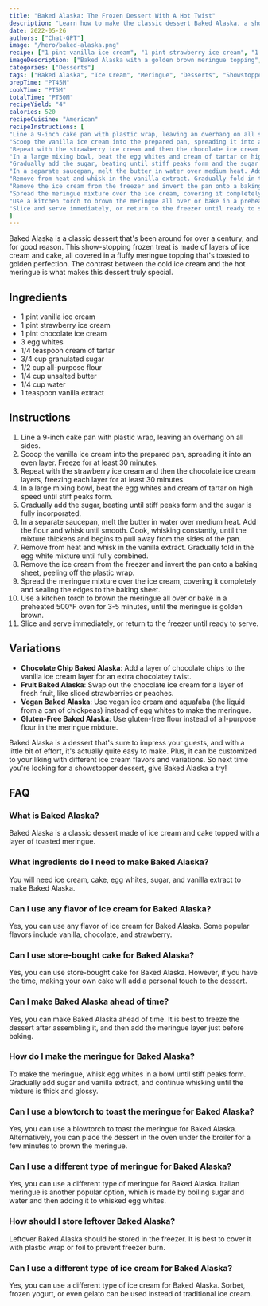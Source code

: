 ```yaml
---
title: "Baked Alaska: The Frozen Dessert With A Hot Twist"
description: "Learn how to make the classic dessert Baked Alaska, a show-stopping frozen treat with a hot twist that's sure to impress your guests."
date: 2022-05-26
authors: ["Chat-GPT"]
image: "/hero/baked-alaska.png"
recipe: ["1 pint vanilla ice cream", "1 pint strawberry ice cream", "1 pint chocolate ice cream", "3 egg whites", "1/4 teaspoon cream of tartar", "3/4 cup granulated sugar", "1/2 cup all-purpose flour", "1/4 cup unsalted butter", "1/4 cup water", "1 teaspoon vanilla extract"]
imageDescription: ["Baked Alaska with a golden brown meringue topping", "Vanilla, strawberry, and chocolate ice cream layers", "A slice of Baked Alaska on a plate", "A spoonful of Baked Alaska melting in a bowl"]
categories: ["Desserts"]
tags: ["Baked Alaska", "Ice Cream", "Meringue", "Desserts", "Showstopper"]
prepTime: "PT45M"
cookTime: "PT5M"
totalTime: "PT50M"
recipeYield: "4"
calories: 520
recipeCuisine: "American"
recipeInstructions: [
"Line a 9-inch cake pan with plastic wrap, leaving an overhang on all sides.",
"Scoop the vanilla ice cream into the prepared pan, spreading it into an even layer. Freeze for at least 30 minutes.",
"Repeat with the strawberry ice cream and then the chocolate ice cream layers, freezing each layer for at least 30 minutes.",
"In a large mixing bowl, beat the egg whites and cream of tartar on high speed until stiff peaks form.",
"Gradually add the sugar, beating until stiff peaks form and the sugar is fully incorporated.",
"In a separate saucepan, melt the butter in water over medium heat. Add the flour and whisk until smooth. Cook, whisking constantly, until the mixture thickens and begins to pull away from the sides of the pan.",
"Remove from heat and whisk in the vanilla extract. Gradually fold in the egg white mixture until fully combined.",
"Remove the ice cream from the freezer and invert the pan onto a baking sheet, peeling off the plastic wrap.",
"Spread the meringue mixture over the ice cream, covering it completely and sealing the edges to the baking sheet.",
"Use a kitchen torch to brown the meringue all over or bake in a preheated 500°F oven for 3-5 minutes, until the meringue is golden brown.",
"Slice and serve immediately, or return to the freezer until ready to serve."
]
---
```


Baked Alaska is a classic dessert that's been around for over a century, and for good reason. This show-stopping frozen treat is made of layers of ice cream and cake, all covered in a fluffy meringue topping that's toasted to golden perfection. The contrast between the cold ice cream and the hot meringue is what makes this dessert truly special.

## Ingredients

- 1 pint vanilla ice cream
- 1 pint strawberry ice cream
- 1 pint chocolate ice cream
- 3 egg whites
- 1/4 teaspoon cream of tartar
- 3/4 cup granulated sugar
- 1/2 cup all-purpose flour
- 1/4 cup unsalted butter
- 1/4 cup water
- 1 teaspoon vanilla extract

## Instructions

1. Line a 9-inch cake pan with plastic wrap, leaving an overhang on all sides.
2. Scoop the vanilla ice cream into the prepared pan, spreading it into an even layer. Freeze for at least 30 minutes.
3. Repeat with the strawberry ice cream and then the chocolate ice cream layers, freezing each layer for at least 30 minutes.
4. In a large mixing bowl, beat the egg whites and cream of tartar on high speed until stiff peaks form.
5. Gradually add the sugar, beating until stiff peaks form and the sugar is fully incorporated.
6. In a separate saucepan, melt the butter in water over medium heat. Add the flour and whisk until smooth. Cook, whisking constantly, until the mixture thickens and begins to pull away from the sides of the pan.
7. Remove from heat and whisk in the vanilla extract. Gradually fold in the egg white mixture until fully combined.
8. Remove the ice cream from the freezer and invert the pan onto a baking sheet, peeling off the plastic wrap.
9. Spread the meringue mixture over the ice cream, covering it completely and sealing the edges to the baking sheet.
10. Use a kitchen torch to brown the meringue all over or bake in a preheated 500°F oven for 3-5 minutes, until the meringue is golden brown.
11. Slice and serve immediately, or return to the freezer until ready to serve.

## Variations

- **Chocolate Chip Baked Alaska**: Add a layer of chocolate chips to the vanilla ice cream layer for an extra chocolatey twist.
- **Fruit Baked Alaska**: Swap out the chocolate ice cream for a layer of fresh fruit, like sliced strawberries or peaches.
- **Vegan Baked Alaska**: Use vegan ice cream and aquafaba (the liquid from a can of chickpeas) instead of egg whites to make the meringue.
- **Gluten-Free Baked Alaska**: Use gluten-free flour instead of all-purpose flour in the meringue mixture.

Baked Alaska is a dessert that's sure to impress your guests, and with a little bit of effort, it's actually quite easy to make. Plus, it can be customized to your liking with different ice cream flavors and variations. So next time you're looking for a showstopper dessert, give Baked Alaska a try!

## FAQ

### What is Baked Alaska?

Baked Alaska is a classic dessert made of ice cream and cake topped with a layer of toasted meringue.

### What ingredients do I need to make Baked Alaska?

You will need ice cream, cake, egg whites, sugar, and vanilla extract to make Baked Alaska.

### Can I use any flavor of ice cream for Baked Alaska?

Yes, you can use any flavor of ice cream for Baked Alaska. Some popular flavors include vanilla, chocolate, and strawberry.

### Can I use store-bought cake for Baked Alaska?

Yes, you can use store-bought cake for Baked Alaska. However, if you have the time, making your own cake will add a personal touch to the dessert.

### Can I make Baked Alaska ahead of time?

Yes, you can make Baked Alaska ahead of time. It is best to freeze the dessert after assembling it, and then add the meringue layer just before baking.

### How do I make the meringue for Baked Alaska?

To make the meringue, whisk egg whites in a bowl until stiff peaks form. Gradually add sugar and vanilla extract, and continue whisking until the mixture is thick and glossy.

### Can I use a blowtorch to toast the meringue for Baked Alaska?

Yes, you can use a blowtorch to toast the meringue for Baked Alaska. Alternatively, you can place the dessert in the oven under the broiler for a few minutes to brown the meringue.

### Can I use a different type of meringue for Baked Alaska?

Yes, you can use a different type of meringue for Baked Alaska. Italian meringue is another popular option, which is made by boiling sugar and water and then adding it to whisked egg whites.

### How should I store leftover Baked Alaska?

Leftover Baked Alaska should be stored in the freezer. It is best to cover it with plastic wrap or foil to prevent freezer burn.

### Can I use a different type of ice cream for Baked Alaska?

Yes, you can use a different type of ice cream for Baked Alaska. Sorbet, frozen yogurt, or even gelato can be used instead of traditional ice cream.